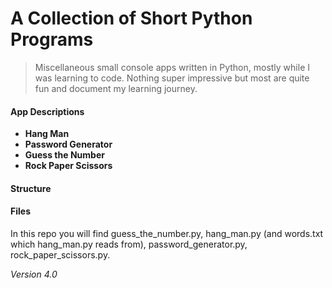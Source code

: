 # A Collection of Short Python Programs

> Miscellaneous small console apps written in Python, mostly while I was learning to code. Nothing super impressive but most are quite fun and document my learning journey.

#### App Descriptions
* **Hang Man**
* **Password Generator**
* **Guess the Number**
* **Rock Paper Scissors**

#### Structure


#### Files
In this repo you will find guess_the_number.py, hang_man.py (and words.txt which hang_man.py reads from), password_generator.py, rock_paper_scissors.py.

*Version 4.0*
